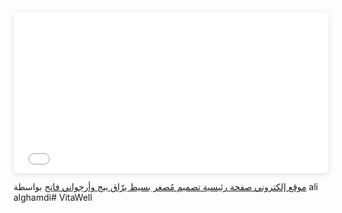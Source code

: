 <div style="position: relative; width: 100%; height: 0; padding-top: 51.2695%;
 padding-bottom: 0; box-shadow: 0 2px 8px 0 rgba(63,69,81,0.16); margin-top: 1.6em; margin-bottom: 0.9em; overflow: hidden;
 border-radius: 8px; will-change: transform;">
  <iframe loading="lazy" style="position: absolute; width: 100%; height: 100%; top: 0; left: 0; border: none; padding: 0;margin: 0;"
    src= allowfullscreen="allowfullscreen" allow="fullscreen">
  </iframe>
</div>
<a href="https:&#x2F;&#x2F;www.canva.com&#x2F;design&#x2F;DAGemrgYsx0&#x2F;3Blidorm1n0soXDHrHtr6Q&#x2F;view?utm_content=DAGemrgYsx0&amp;utm_campaign=designshare&amp;utm_medium=embeds&amp;utm_source=link" target="_blank" rel="noopener">موقع إلكتروني صفحة رئيسية تصميم مُصغر بسيط برّاق بيج وأرجواني فاتح</a> بواسطة ali alghamdi# VitaWell
